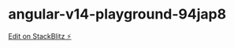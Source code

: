 # angular-v14-playground-94jap8

[Edit on StackBlitz ⚡️](https://stackblitz.com/edit/angular-v14-playground-94jap8)
